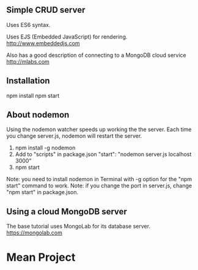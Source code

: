 ## Simple CRUD server

Uses ES6 syntax.

Uses EJS (Embedded JavaScript) for rendering.
http://www.embeddedjs.com 

Also has a good description of connecting to a MongoDB cloud service
http://mlabs.com

## Installation

npm install 
npm start

## About nodemon

Using the nodemon watcher speeds up working the the server. Each time you change server.js, 
nodemon will restart the server. 

1. npm install -g nodemon
2. Add to "scripts" in package.json 
    "start": "nodemon server.js localhost 3000"
3. npm start


Note: you need to install nodemon in Terminal with -g option for the "npm start" command to work.
Note: if you change the port in server.js, change "npm start" in package.json.

## Using a cloud MongoDB server

The base tutorial uses MongoLab for its database server.
https://mongolab.com 
# Mean Project
